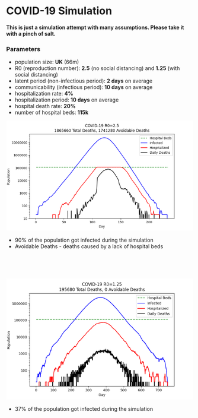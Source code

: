 # COVID-19 Simulation

**This is just a simulation attempt with many assumptions. Please take it with a pinch of salt.**

### Parameters
- population size: **UK** (66m)
- R0 (reproduction number): **2.5** (no social distancing) and **1.25** (with social distancing)
- latent period (non-infectious period): **2 days** on average
- communicability (infectious period): **10 days** on average
- hospitalization rate: **4%**
- hospitalization period: **10 days** on average
- hospital death rate: **20%**
- number of hospital beds: **115k**

![R0=2.5](covid-19_r0-2.5.png)
- 90% of the population got infected during the simulation
- Avoidable Deaths - deaths caused by a lack of hospital beds
<br/>
<br/>
<br/>

![R0=1.25](covid-19_r0-1.25.png)
- 37% of the population got infected during the simulation
